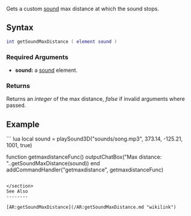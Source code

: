 Gets a custom [sound](/sound.md "wikilink") max distance at which the sound stops.

Syntax
------

``` lua
int getSoundMaxDistance ( element sound )
```

### Required Arguments

-   **sound:** a [sound](/sound.md "wikilink") element.

### Returns

Returns an *integer* of the max distance, *false* if invalid arguments where passed.

Example
-------

<section name="Client" class="client" show="true">
``` lua
local sound = playSound3D("sounds/song.mp3", 373.14, -125.21, 1001, true)

function getmaxdistanceFunc()
  outputChatBox("Max distance: "..getSoundMaxDistance(sound))
end
addCommandHandler("getmaxdistance", getmaxdistanceFunc)
```

</section>
See Also
--------

[AR:getSoundMaxDistance](/AR:getSoundMaxDistance.md "wikilink")

